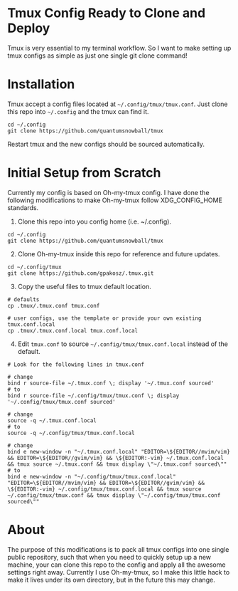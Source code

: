 # Tmux Config Ready to Clone and Deploy

Tmux is very essential to my terminal workflow. So I want to make setting up tmux configs as simple as just one single git clone command!

# Installation

Tmux accept a config files located at `~/.config/tmux/tmux.conf`. Just clone this repo into `~/.config` and the tmux can find it.

```
cd ~/.config
git clone https://github.com/quantumsnowball/tmux
```

Restart tmux and the new configs should be sourced automatically.

# Initial Setup from Scratch

Currently my config is based on Oh-my-tmux config. I have done the following modifications to make Oh-my-tmux follow XDG_CONFIG_HOME standards.

1. Clone this repo into you config home (i.e. ~/.config).

```
cd ~/.config
git clone https://github.com/quantumsnowball/tmux
```

2. Clone Oh-my-tmux inside this repo for reference and future updates.

```
cd ~/.config/tmux
git clone https://github.com/gpakosz/.tmux.git
```

3. Copy the useful files to tmux default location.

```
# defaults
cp .tmux/.tmux.conf tmux.conf

# user configs, use the template or provide your own existing tmux.conf.local
cp .tmux/.tmux.conf.local tmux.conf.local
```

4. Edit `tmux.conf` to source `~/.config/tmux/tmux.conf.local` instead of the default.

```
# Look for the following lines in tmux.conf

# change 
bind r source-file ~/.tmux.conf \; display '~/.tmux.conf sourced'
# to
bind r source-file ~/.config/tmux/tmux.conf \; display '~/.config/tmux/tmux.conf sourced'

# change 
source -q ~/.tmux.conf.local
# to
source -q ~/.config/tmux/tmux.conf.local

# change 
bind e new-window -n "~/.tmux.conf.local" "EDITOR=\${EDITOR//mvim/vim} && EDITOR=\${EDITOR//gvim/vim} && \${EDITOR:-vim} ~/.tmux.conf.local && tmux source ~/.tmux.conf && tmux display \"~/.tmux.conf sourced\""
# to
bind e new-window -n "~/.config/tmux/tmux.conf.local" "EDITOR=\${EDITOR//mvim/vim} && EDITOR=\${EDITOR//gvim/vim} && \${EDITOR:-vim} ~/.config/tmux/tmux.conf.local && tmux source ~/.config/tmux/tmux.conf && tmux display \"~/.config/tmux/tmux.conf sourced\""
```

# About

The purpose of this modifications is to pack all tmux configs into one single public repository, such that when you need to quickly setup up a new machine, your can clone this repo to the config and apply all the awesome settings right away. Currently I use Oh-my-tmux, so I make this little hack to make it lives under its own directory, but in the future this may change.
